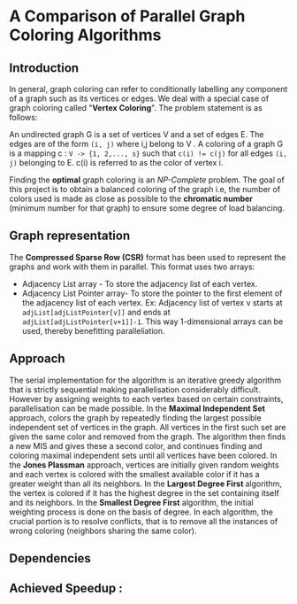 # A Comparison of Parallel Graph Coloring Algorithms
## Introduction
In general, graph coloring can refer to conditionally labelling any component of a graph such as its vertices or edges. We deal with a special case of graph coloring called "<b>Vertex Coloring</b>". The problem statement is as follows:

An undirected graph G is a set of vertices V and a set of edges E. The edges are of the form ```(i, j)``` where i,j belong to V . A coloring of a graph G is a mapping c : ```V -> {1, 2,..., s}``` such that ```c(i) != c(j)``` for all edges ```(i, j)``` belonging to E. c(i) is referred to as the color of vertex i.

Finding the <b>optimal</b> graph coloring is an <i>NP-Complete</i> problem. The goal of this project is to obtain a balanced coloring of the graph i.e, the number of colors used is made as close as possible to the <b>chromatic number</b> (minimum number for that graph) to ensure some degree of load balancing.

## Graph representation
The <b>Compressed Sparse Row (CSR)</b> format has been used to represent the graphs and work with them in parallel. This format uses two arrays:

- Adjacency List array - To store the adjacency list of each vertex.
- Adjacency List Pointer array- To store the pointer to the first element of the adjacency list of each vertex.
Ex: Adjacency list of vertex v starts at ```adjList[adjListPointer[v]]``` and ends at ```adjList[adjListPointer[v+1]]-1```. This way 1-dimensional arrays can be used, thereby benefitting paralleliation.

## Approach
The serial implementation for the algorithm is an iterative greedy algorithm that is strictly sequential making parallelisation considerably difficult. However by assigning weights to each vertex based on certain constraints, parallelisation can be made possible. In the <b>Maximal Independent Set</b> approach, colors the graph by repeatedly finding the largest possible independent set of vertices in the graph. All vertices in the first such set are given the same color and removed from the graph. The algorithm then finds a new MIS and gives these a second color, and continues finding and coloring maximal independent sets until all vertices have been colored. In the <b>Jones Plassman</b> approach, vertices are initially given random weights and each vertex is colored with the smallest available color if it has a greater weight than all its neighbors. In the <b>Largest Degree First </b>algorithm, the vertex is colored if it has the highest degree in the set containing itself and its neighbors. In the <b>Smallest Degree First</b> algorithm, the initial weighting process is done on the basis of degree. In each algorithm, the crucial portion is to resolve conflicts, that is to remove all the instances of wrong coloring (neighbors sharing the same color).

## Dependencies


## Achieved Speedup : 
